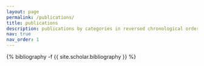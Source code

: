 ```yaml
---
layout: page
permalink: /publications/
title: publications
description: publications by categories in reversed chronological order.
nav: true
nav_order: 1
---
```

<!-- _pages/publications.md -->
<div class="publications">


{% bibliography -f {{ site.scholar.bibliography }} %}


</div>
